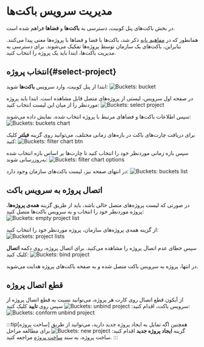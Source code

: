 # مدیریت سرویس باکت‌ها

در بخش باکت‌های پنل کوبیت، دسترسی به **باکت‌ها** و **فضاها** فراهم شده است.

همانطور که در [مفاهیم پایه](../#concepts) ذکر شد، باکت‌ها با فضا و فضاها با پروژه‌ها معنی پیدا می‌کنند. بنابراین، باکت‌های یک سازمان توسط پروژه‌ها تفکیک می‌شوند. برای دسترسی به مدیریت باکت‌ها، ابتدا باید یک پروژه را انتخاب کنید.

## انتخاب پروژه{#select-project}

ابتدا از پنل کوبیت، وارد سرویس **باکت‌ها** شوید:
![Buckets: bucket](bucket.png)

در صفحه اول سرویس، لیستی از پروژه‌های متصل قابل مشاهده است. ابتدا باید پروژه موردنظر را از میان این لیست انتخاب کنید:
![Buckets: select project](select-project.png)

سپس اطلاعات باکت‌ها و فضاهای مرتبط با پروژه انتخاب شده، نمایش داده می‌شوند:
![Buckets: buckets chart](buckets_1.png)

برای دریافت چارت‌های باکت در بازه‌های زمانی مختلف، می‌توانید روی گزینه **فیلتر** کلیک کنید:
![Buckets: filter chart btn](filter-chart-btn.png)

سپس بازه زمانی موردنظر خود را انتخاب کنید تا چارت‌ها بر اساس بازه انتخاب شده به‌روزرسانی شوند:
![Buckets: filter chart options](filter-chart-options.png)

در انتهای صفحه نیز، لیست باکت‌های سازمان وجود دارد:
![Buckets: buckets list](buckets_2.png)

## اتصال پروژه به سرویس باکت

در صورتی که لیست پروژه‌های متصل خالی باشد، باید از طریق گزینه **همه‌ی‌ پروژه‌ها**، پروژه موردنظر خود را انتخاب و به سرویس باکت‌ها متصل کنید:
![Buckets: empty project list](empty-project-list.png)

از گزینه همه‌ی پروژه‌های سازمان، پروژه موردنظر خود را انتخاب کنید:
![Buckets: project lists](project-lists.png)

سپس خطای عدم اتصال پروژه را مشاهده می‌کنید. برای اتصال پروژه، روی دکمه **اتصال** کلیک کنید:
![Buckets: bind project](bind-project.png)

در انتها، پروژه به سرویس باکت متصل شده و به صفحه باکت‌های پروژه هدایت می‌شوید.

## قطع اتصال پروژه

از آیکون قطع اتصال روی کارت هر پروژه، می‌توانید نسبت به قطع اتصال پروژه از سرویس باکت، اقدام کنید:
![Buckets: unbind project](unbind-project.png)
سپس روی **تایید** کلیک کنید:
![Buckets: conform unbind project](confirm-unbind-project.png)

:::tip[ساخت پروژه]
همچنین اگه تمایل به ایجاد پروژه جدید دارید، می‌توانید از طریق گزینه **ایجاد پروژه جدید** اقدام کنید:
![Buckets: new project](new-project.png)
برای مطالعه مراحل ساخت پروژه، به سند [ساخت پروژه](../../organize/project#create-project) مراجعه کنید.
:::
